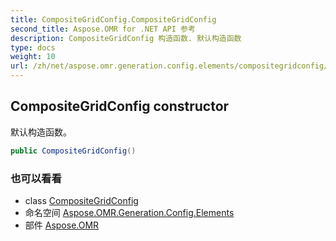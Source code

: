 ```yaml
---
title: CompositeGridConfig.CompositeGridConfig
second_title: Aspose.OMR for .NET API 参考
description: CompositeGridConfig 构造函数. 默认构造函数
type: docs
weight: 10
url: /zh/net/aspose.omr.generation.config.elements/compositegridconfig/compositegridconfig/
---
```

## CompositeGridConfig constructor

默认构造函数。

```csharp
public CompositeGridConfig()
```

### 也可以看看

* class [CompositeGridConfig](../)
* 命名空间 [Aspose.OMR.Generation.Config.Elements](../../compositegridconfig/)
* 部件 [Aspose.OMR](../../../)


